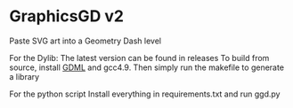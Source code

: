 # GraphicsGD v2

Paste SVG art into a Geometry Dash level


For the Dylib:
	The latest version can be found in releases
	To build from source, install [GDML](https://github.com/camila314/GDML) and gcc4.9. Then simply run the makefile to generate a library

For the python script
	Install everything in requirements.txt and run ggd.py